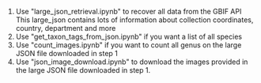 1. Use "large_json_retrieval.ipynb" to recover all data from the GBIF API
    This large_json contains lots of information about collection coordinates, country, department and more
2. Use "get_taxon_tags_from_json.ipynb" if you want a list of all species
3. Use "count_images.ipynb" if you want to count all genus on the large JSON file downloaded in step 1
4. Use "json_image_download.ipynb" to download the images provided in the large JSON file downloaded in step 1.